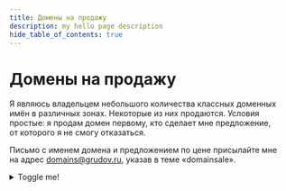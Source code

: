 ```yaml
---
title: Домены на продажу
description: my hello page description
hide_table_of_contents: true
---
```


# Домены на продажу

Я являюсь владельцем небольшого количества классных доменных имён в различных зонах. Некоторые из них продаются. Условия простые: я продам домен первому, кто сделает мне предложение, от которого я не смогу отказаться.

Письмо с именем домена и предложением по цене присылайте мне на адрес [domains@grudov.ru](mailto:domains@grudov.ru?subject=domainsale), указав в теме «domainsale».

<details>
  <summary>Toggle me!</summary>
  <div>
    <div>I own a small number of cool domain names in various zones. Some of them are for sale. The conditions are simple: I will sell the domain to the first person who makes me an offer I cannot refuse. Send an email with the domain name and a price offer to me at [domains@grudov.ru](mailto:domains@grudov.ru?subject=domainsale), indicating "domainsale" in the subject line.<div>
    <br/>
    <details>
      <summary>
        Nested toggle! Some surprise inside...
      </summary>
      <div>😲😲😲😲😲</div>
    </details>
  </div>
</details>
